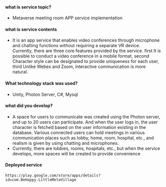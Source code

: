 #### what is service topic?

- Metaverse meeting room APP service implementation

#### what is service contents

- It is an app service that enables video conferences through microphone and chatting functions without requiring a separate VR device. Currently, there are three core features provided by the service. first It is possible to conduct a video conference in a mobile format, second Character style can be designated to provide uniqueness for each user, third Unlike Webex and Zoom, interactive communication is more natural.


#### What technology stack was used?
- Unity, Photon Server, C#, Mysql


#### what did you develop?
- A space for users to communicate was created using the Photon server, and up to 20 users can participate. And when the user logs in, the user character is fetched based on the user information existing in the database. Various connected users can hold meetings in various communication places such as lobby, home, room, hospital, etc., and realism is given by using chatting and microphones.
- Currently, there are lobbies, rooms, hospitals, etc., but when the service develops, more spaces will be created to provide convenience

#### Deployed service
```
https://play.google.com/store/apps/details?id=com.BeHappy.LittleMetaVillage
```
